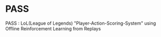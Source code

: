 # PASS
PASS : LoL(League of Legends) "Player-Action-Scoring-System" using Offline Reinforcement Learning from Replays
